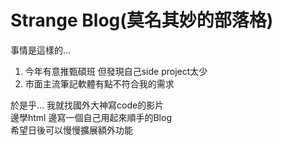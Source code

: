 # Strange Blog(莫名其妙的部落格)
事情是這樣的...
1. 今年有意推甄碩班 但發現自己side project太少
2. 市面主流筆記軟體有點不符合我的需求

於是乎...
我就找國外大神寫code的影片  
邊學html 邊寫一個自己用起來順手的Blog  
希望日後可以慢慢擴展額外功能
